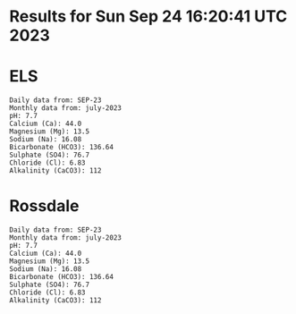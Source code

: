 # Results for Sun Sep 24 16:20:41 UTC 2023
# ELS
```
Daily data from: SEP-23
Monthly data from: july-2023
pH: 7.7
Calcium (Ca): 44.0
Magnesium (Mg): 13.5
Sodium (Na): 16.08
Bicarbonate (HCO3): 136.64
Sulphate (SO4): 76.7
Chloride (Cl): 6.83
Alkalinity (CaCO3): 112
```
# Rossdale
```
Daily data from: SEP-23
Monthly data from: july-2023
pH: 7.7
Calcium (Ca): 44.0
Magnesium (Mg): 13.5
Sodium (Na): 16.08
Bicarbonate (HCO3): 136.64
Sulphate (SO4): 76.7
Chloride (Cl): 6.83
Alkalinity (CaCO3): 112
```
